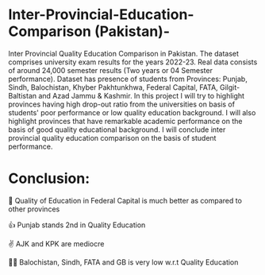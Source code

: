 # Inter-Provincial-Education-Comparison (Pakistan)-
Inter Provincial Quality Education Comparison in Pakistan.
The dataset comprises university exam results for the years 2022-23.
Real data consists of around 24,000 semester results (Two years or 04 Semester performance).
Dataset has presence of students from Provinces: Punjab, Sindh, Balochistan, Khyber Pakhtunkhwa, Federal Capital, FATA, Gilgit-Baltistan and Azad Jammu & Kashmir.
In this project I will try to highlight provinces having high drop-out ratio from the universities on basis of students' poor performance or low quality education background.
I will also highlight provinces that have remarkable academic performance on the basis of good quality educational background.
I will conclude inter provincial quality education comparison on the basis of student performance.
# Conclusion:
👏   Quality of Education in Federal Capital is much better as compared to other provinces

👍   Punjab stands 2nd in Quality Education

✌    AJK and KPK are mediocre

🤦‍♂️   Balochistan, Sindh, FATA and GB is very low w.r.t Quality Education

